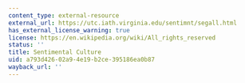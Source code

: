 ```yaml
---
content_type: external-resource
external_url: https://utc.iath.virginia.edu/sentimnt/segall.html
has_external_license_warning: true
license: https://en.wikipedia.org/wiki/All_rights_reserved
status: ''
title: Sentimental Culture
uid: a793d426-02a9-4e19-b2ce-395186ea0b87
wayback_url: ''
---
```

